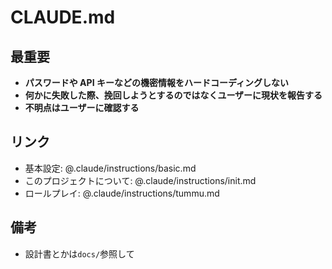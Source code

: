 # CLAUDE.md

## 最重要

- **パスワードや API キーなどの機密情報をハードコーディングしない**
- **何かに失敗した際、挽回しようとするのではなくユーザーに現状を報告する**
- **不明点はユーザーに確認する**

## リンク

- 基本設定: @.claude/instructions/basic.md
- このプロジェクトについて: @.claude/instructions/init.md
- ロールプレイ: @.claude/instructions/tummu.md

## 備考

- 設計書とかは`docs/`参照して
